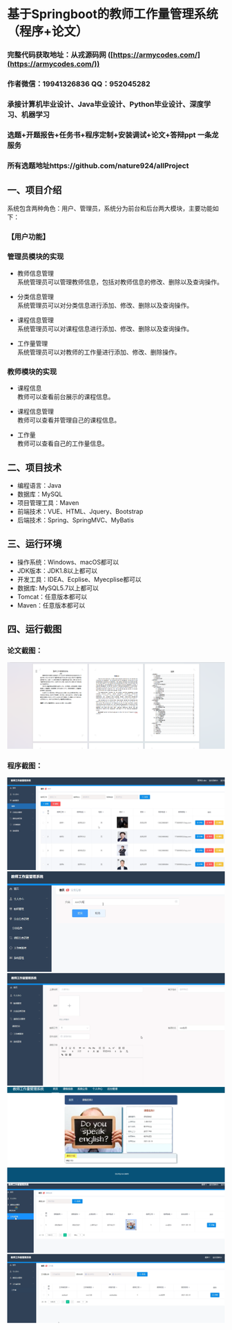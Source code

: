 基于Springboot的教师工作量管理系统（程序+论文）
=
### 完整代码获取地址：从戎源码网 ([https://armycodes.com/](https://armycodes.com/))
### 作者微信：19941326836  QQ：952045282 
### 承接计算机毕业设计、Java毕业设计、Python毕业设计、深度学习、机器学习
### 选题+开题报告+任务书+程序定制+安装调试+论文+答辩ppt 一条龙服务
### 所有选题地址https://github.com/nature924/allProject

一、项目介绍
---
系统包含两种角色：用户、管理员，系统分为前台和后台两大模块，主要功能如下：


### 【用户功能】

### 管理员模块的实现

- 教师信息管理  
  系统管理员可以管理教师信息，包括对教师信息的修改、删除以及查询操作。

- 分类信息管理  
  系统管理员可以对分类信息进行添加、修改、删除以及查询操作。

- 课程信息管理  
  系统管理员可以对课程信息进行添加、修改、删除以及查询操作。

- 工作量管理  
  系统管理员可以对教师的工作量进行添加、修改、删除操作。

### 教师模块的实现

- 课程信息  
  教师可以查看前台展示的课程信息。

- 课程信息管理  
  教师可以查看并管理自己的课程信息。

- 工作量  
  教师可以查看自己的工作量信息。






二、项目技术
---
- 编程语言：Java
- 数据库：MySQL
- 项目管理工具：Maven
- 前端技术：VUE、HTML、Jquery、Bootstrap
- 后端技术：Spring、SpringMVC、MyBatis

三、运行环境
---
- 操作系统：Windows、macOS都可以
- JDK版本：JDK1.8以上都可以
- 开发工具：IDEA、Ecplise、Myecplise都可以
- 数据库: MySQL5.7以上都可以
- Tomcat：任意版本都可以
- Maven：任意版本都可以

四、运行截图
---
### 论文截图：
![image/1.png](limage/1.png)

### 程序截图：
![image/1.png](image/1.png)
![image/1.png](image/2.png)
![image/1.png](image/3.png)
![image/1.png](image/4.png)
![image/1.png](image/5.png)
![image/1.png](image/6.png)




